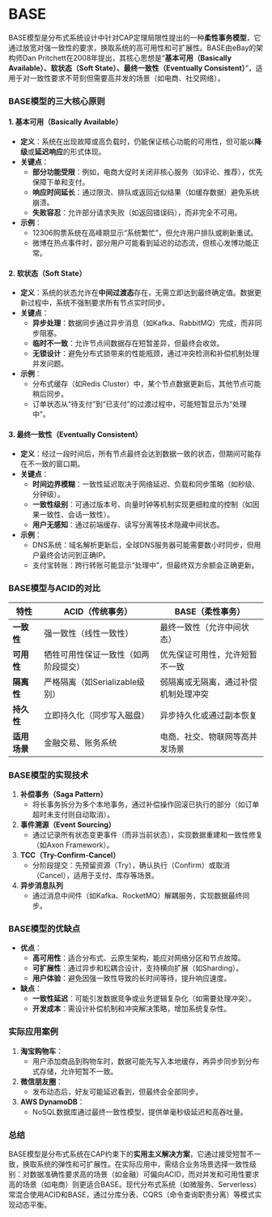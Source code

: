 # BASE

BASE模型是分布式系统设计中针对CAP定理局限性提出的一种**柔性事务模型**，它通过放宽对强一致性的要求，换取系统的高可用性和可扩展性。BASE由eBay的架构师Dan Pritchett在2008年提出，其核心思想是“**基本可用（Basically Available）、软状态（Soft State）、最终一致性（Eventually Consistent）**”，适用于对一致性要求不苛刻但需要高并发的场景（如电商、社交网络）。

### BASE模型的三大核心原则
#### 1. 基本可用（Basically Available）
- **定义**：系统在出现故障或高负载时，仍能保证核心功能的可用性，但可能以**降级**或**延迟响应**的形式体现。
- **关键点**：
    - **部分功能受限**：例如，电商大促时关闭非核心服务（如评论、推荐），优先保障下单和支付。
    - **响应时间延长**：通过限流、排队或返回近似结果（如缓存数据）避免系统崩溃。
    - **失败容忍**：允许部分请求失败（如返回错误码），而非完全不可用。
- **示例**：
    - 12306购票系统在高峰期显示“系统繁忙”，但允许用户排队或刷新重试。
    - 微博在热点事件时，部分用户可能看到延迟的动态流，但核心发博功能正常。

#### 2. 软状态（Soft State）
- **定义**：系统的状态允许在**中间过渡态**存在，无需立即达到最终确定值。数据更新过程中，系统不强制要求所有节点实时同步。
- **关键点**：
    - **异步处理**：数据同步通过异步消息（如Kafka、RabbitMQ）完成，而非同步阻塞。
    - **临时不一致**：允许节点间数据存在短暂差异，但最终会收敛。
    - **无锁设计**：避免分布式锁带来的性能瓶颈，通过冲突检测和补偿机制处理并发问题。
- **示例**：
    - 分布式缓存（如Redis Cluster）中，某个节点数据更新后，其他节点可能稍后同步。
    - 订单状态从“待支付”到“已支付”的过渡过程中，可能短暂显示为“处理中”。

#### 3. 最终一致性（Eventually Consistent）
- **定义**：经过一段时间后，所有节点最终会达到数据一致的状态，但期间可能存在不一致的窗口期。
- **关键点**：
    - **时间边界模糊**：一致性延迟取决于网络延迟、负载和同步策略（如秒级、分钟级）。
    - **一致性级别**：可通过版本号、向量时钟等机制实现更细粒度的控制（如因果一致性、会话一致性）。
    - **用户无感知**：通过前端缓存、读写分离等技术隐藏中间状态。
- **示例**：
    - DNS系统：域名解析更新后，全球DNS服务器可能需要数小时同步，但用户最终会访问到正确IP。
    - 支付宝转账：跨行转账可能显示“处理中”，但最终双方余额会正确更新。

### BASE模型与ACID的对比
| **特性**       | **ACID（传统事务）**                     | **BASE（柔性事务）**                     |
|----------------|----------------------------------------|----------------------------------------|
| **一致性**     | 强一致性（线性一致性）                   | 最终一致性（允许中间状态）               |
| **可用性**     | 牺牲可用性保证一致性（如两阶段提交）     | 优先保证可用性，允许短暂不一致           |
| **隔离性**     | 严格隔离（如Serializable级别）           | 弱隔离或无隔离，通过补偿机制处理冲突     |
| **持久性**     | 立即持久化（同步写入磁盘）               | 异步持久化或通过副本恢复                 |
| **适用场景**   | 金融交易、账务系统                       | 电商、社交、物联网等高并发场景           |

### BASE模型的实现技术
1. **补偿事务（Saga Pattern）**
    - 将长事务拆分为多个本地事务，通过补偿操作回滚已执行的部分（如订单超时未支付则自动取消）。
2. **事件溯源（Event Sourcing）**
    - 通过记录所有状态变更事件（而非当前状态），实现数据重建和一致性修复（如Axon Framework）。
3. **TCC（Try-Confirm-Cancel）**
    - 分阶段提交：先预留资源（Try），确认执行（Confirm）或取消（Cancel），适用于支付、库存等场景。
4. **异步消息队列**
    - 通过消息中间件（如Kafka、RocketMQ）解耦服务，实现数据最终同步。

### BASE模型的优缺点
- **优点**：
    - **高可用性**：适合分布式、云原生架构，能应对网络分区和节点故障。
    - **可扩展性**：通过异步和松耦合设计，支持横向扩展（如Sharding）。
    - **用户体验**：避免因强一致性导致的长时间等待，提升响应速度。
- **缺点**：
    - **一致性延迟**：可能引发数据竞争或业务逻辑复杂化（如需要处理冲突）。
    - **开发成本**：需设计补偿机制和冲突解决策略，增加系统复杂性。

### 实际应用案例
1. **淘宝购物车**：
    - 用户添加商品到购物车时，数据可能先写入本地缓存，再异步同步到分布式存储，允许短暂不一致。
2. **微信朋友圈**：
    - 发布动态后，好友可能延迟看到，但最终会全部同步。
3. **AWS DynamoDB**：
    - NoSQL数据库通过最终一致性模型，提供单毫秒级延迟和高吞吐量。

### 总结
BASE模型是分布式系统在CAP约束下的**实用主义解决方案**，它通过接受短暂不一致，换取系统的弹性和可扩展性。在实际应用中，需结合业务场景选择一致性级别：对数据准确性要求高的场景（如金融）可偏向ACID，而对并发和可用性要求高的场景（如电商）则更适合BASE。现代分布式系统（如微服务、Serverless）常混合使用ACID和BASE，通过分库分表、CQRS（命令查询职责分离）等模式实现动态平衡。